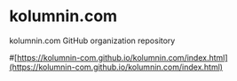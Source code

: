 # kolumnin.com
kolumnin.com GitHub organization repository

#[https://kolumnin-com.github.io/kolumnin.com/index.html](https://kolumnin-com.github.io/kolumnin.com/index.html)
